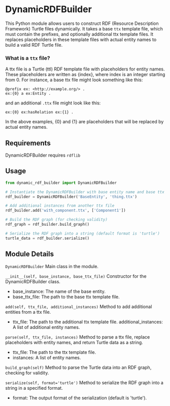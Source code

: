 # DynamicRDFBuilder
This Python module allows users to construct RDF (Resource Description Framework) Turtle files dynamically. It takes a base `ttx` template file, which must contain the prefixes, and optionally additional ttx template files. It replaces placeholders in these template files with actual entity names to build a valid RDF Turtle file.

### What is a `ttx` file?
A ttx file is a Turtle (ttl) RDF template file with placeholders for entity names. These placeholders are written as {index}, where index is an integer starting from 0. For instance, a base ttx file might look something like this:
```ttl
@prefix ex: <http://example.org/> .
ex:{0} a ex:Entity .
```

and an additional `.ttx` file might look like this:
```
ex:{0} ex:hasRelation ex:{1} .
```

In the above examples, {0} and {1} are placeholders that will be replaced by actual entity names.

## Requirements
DynamicRDFBuilder requires `rdflib`

## Usage
```python
from dynamic_rdf_builder import DynamicRDFBuilder

# Instantiate the DynamicRDFBuilder with base entity name and base ttx file
rdf_builder = DynamicRDFBuilder('BaseEntity', 'thing.ttx')

# Add additional instances from another ttx file
rdf_builder.add('with_component.ttx', ['Component1'])

# Build the RDF graph (for checking validity)
rdf_graph = rdf_builder.build_graph()

# Serialize the RDF graph into a string (default format is 'turtle')
turtle_data = rdf_builder.serialize()
```

## Module Details
`DynamicRDFBuilder`
Main class in the module.

`__init__(self, base_instance, base_ttx_file)`
Constructor for the DynamicRDFBuilder class.
- base_instance: The name of the base entity.
- base_ttx_file: The path to the base ttx template file.

`add(self, ttx_file, additional_instances)`
Method to add additional entities from a ttx file.
- ttx_file: The path to the additional ttx template file.
     additional_instances: A list of additional entity names.

`parse(self, ttx_file, instances)`
Method to parse a ttx file, replace placeholders with entity names, and return Turtle data as a string.
- ttx_file: The path to the ttx template file.
- instances: A list of entity names.

`build_graph(self)`
Method to parse the Turtle data into an RDF graph, checking for validity.

`serialize(self, format='turtle')`
Method to serialize the RDF graph into a string in a specified format.
- format: The output format of the serialization (default is 'turtle').
